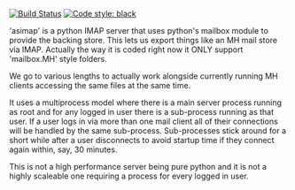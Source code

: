 [![Build Status](https://drone.apricot.com/api/badges/scanner/asimap/status.svg?ref=refs/heads/main)](https://drone.apricot.com/scanner/asimap)
[![Code style: black](https://img.shields.io/badge/code%20style-black-000000.svg)](https://github.com/psf/black)

'asimap' is a python IMAP server that uses python's mailbox module to
provide the backing store. This lets us export things like an MH mail
store via IMAP. Actually the way it is coded right now it ONLY support
'mailbox.MH' style folders.

We go to various lengths to actually work alongside currently running
MH clients accessing the same files at the same time.

It uses a multiprocess model where there is a main server process
running as root and for any logged in user there is a sub-process
running as that user. If a user logs in via more than one mail client
all of their connections will be handled by the same
sub-process. Sub-processes stick around for a short while after a user
disconnects to avoid startup time if they connect again within, say, 30
minutes.

This is not a high performance server being pure python and it is not
a highly scaleable one requiring a process for every logged in user.
